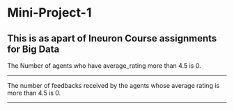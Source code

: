 # Mini-Project-1
This is as apart of Ineuron Course assignments for Big Data
---------------------------------------------------------------

The Number of agents who have average_rating more than 4.5 is 0.

--------------------------------------------------------------------

The number of feedbacks received by the agents whose average rating is more than 4.5 is 0.

------------------------------------------------------------------------------------
